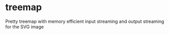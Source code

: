# treemap
Pretty treemap with memory efficient input streaming and output streaming for the SVG image
